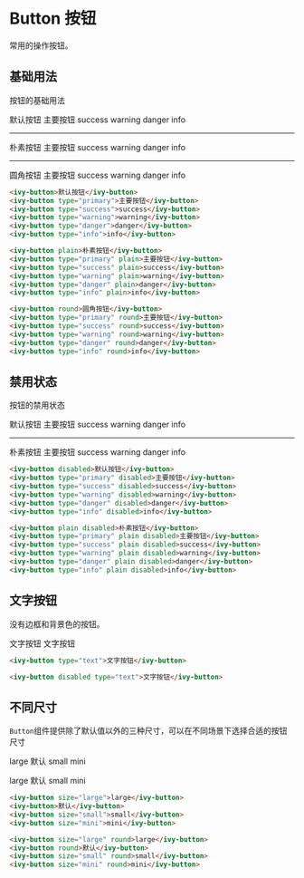 # Button 按钮

常用的操作按钮。

## 基础用法

按钮的基础用法

<ivy-button>默认按钮</ivy-button>
<ivy-button type="primary">主要按钮</ivy-button>
<ivy-button type="success">success</ivy-button>
<ivy-button type="warning">warning</ivy-button>
<ivy-button type="danger">danger</ivy-button>
<ivy-button type="info">info</ivy-button>

----------

<ivy-button plain>朴素按钮</ivy-button>
<ivy-button type="primary" plain>主要按钮</ivy-button>
<ivy-button type="success" plain>success</ivy-button>
<ivy-button type="warning" plain>warning</ivy-button>
<ivy-button type="danger" plain>danger</ivy-button>
<ivy-button type="info" plain>info</ivy-button>

----------

<ivy-button round>圆角按钮</ivy-button>
<ivy-button type="primary" round>主要按钮</ivy-button>
<ivy-button type="success" round>success</ivy-button>
<ivy-button type="warning" round>warning</ivy-button>
<ivy-button type="danger" round>danger</ivy-button>
<ivy-button type="info" round>info</ivy-button>

```html
<ivy-button>默认按钮</ivy-button>
<ivy-button type="primary">主要按钮</ivy-button>
<ivy-button type="success">success</ivy-button>
<ivy-button type="warning">warning</ivy-button>
<ivy-button type="danger">danger</ivy-button>
<ivy-button type="info">info</ivy-button>

<ivy-button plain>朴素按钮</ivy-button>
<ivy-button type="primary" plain>主要按钮</ivy-button>
<ivy-button type="success" plain>success</ivy-button>
<ivy-button type="warning" plain>warning</ivy-button>
<ivy-button type="danger" plain>danger</ivy-button>
<ivy-button type="info" plain>info</ivy-button>

<ivy-button round>圆角按钮</ivy-button>
<ivy-button type="primary" round>主要按钮</ivy-button>
<ivy-button type="success" round>success</ivy-button>
<ivy-button type="warning" round>warning</ivy-button>
<ivy-button type="danger" round>danger</ivy-button>
<ivy-button type="info" round>info</ivy-button>
```

## 禁用状态

按钮的禁用状态

<ivy-button disabled>默认按钮</ivy-button>
<ivy-button type="primary" disabled>主要按钮</ivy-button>
<ivy-button type="success" disabled>success</ivy-button>
<ivy-button type="warning" disabled>warning</ivy-button>
<ivy-button type="danger" disabled>danger</ivy-button>
<ivy-button type="info" disabled>info</ivy-button>

----------

<ivy-button plain disabled>朴素按钮</ivy-button>
<ivy-button type="primary" plain disabled>主要按钮</ivy-button>
<ivy-button type="success" plain disabled>success</ivy-button>
<ivy-button type="warning" plain disabled>warning</ivy-button>
<ivy-button type="danger" plain disabled>danger</ivy-button>
<ivy-button type="info" plain disabled>info</ivy-button>

```html
<ivy-button disabled>默认按钮</ivy-button>
<ivy-button type="primary" disabled>主要按钮</ivy-button>
<ivy-button type="success" disabled>success</ivy-button>
<ivy-button type="warning" disabled>warning</ivy-button>
<ivy-button type="danger" disabled>danger</ivy-button>
<ivy-button type="info" disabled>info</ivy-button>

<ivy-button plain disabled>朴素按钮</ivy-button>
<ivy-button type="primary" plain disabled>主要按钮</ivy-button>
<ivy-button type="success" plain disabled>success</ivy-button>
<ivy-button type="warning" plain disabled>warning</ivy-button>
<ivy-button type="danger" plain disabled>danger</ivy-button>
<ivy-button type="info" plain disabled>info</ivy-button>
```

## 文字按钮

没有边框和背景色的按钮。

<ivy-button type="text">文字按钮</ivy-button>
<ivy-button disabled type="text">文字按钮</ivy-button>

```html
<ivy-button type="text">文字按钮</ivy-button>

<ivy-button disabled type="text">文字按钮</ivy-button>
```

## 不同尺寸

`Button`组件提供除了默认值以外的三种尺寸，可以在不同场景下选择合适的按钮尺寸

<ivy-button size="large">large</ivy-button>
<ivy-button>默认</ivy-button>
<ivy-button size="small">small</ivy-button>
<ivy-button size="mini">mini</ivy-button>

<ivy-button size="large" round>large</ivy-button>
<ivy-button round>默认</ivy-button>
<ivy-button size="small" round>small</ivy-button>
<ivy-button size="mini" round>mini</ivy-button>

```html
<ivy-button size="large">large</ivy-button>
<ivy-button>默认</ivy-button>
<ivy-button size="small">small</ivy-button>
<ivy-button size="mini">mini</ivy-button>

<ivy-button size="large" round>large</ivy-button>
<ivy-button round>默认</ivy-button>
<ivy-button size="small" round>small</ivy-button>
<ivy-button size="mini" round>mini</ivy-button>
```
